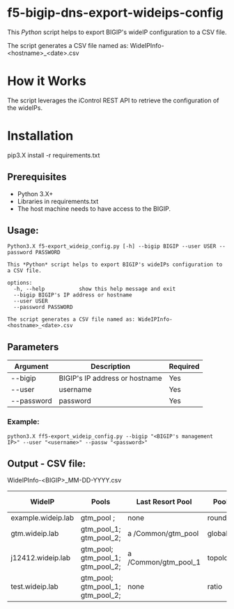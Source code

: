 
# f5-bigip-dns-export-wideips-config

This *Python* script helps to export BIGIP's wideIP configuration to a CSV file.

The script generates a CSV file named as: WideIPInfo-\<hostname\>_\<date\>.csv

# How it Works

The script leverages the iControl REST API to retrieve the configuration of the wideIPs.

# Installation

pip3.X install -r requirements.txt

## Prerequisites

* Python 3.X+
* Libraries in requirements.txt
* The host machine needs to have access to the BIGIP.

## Usage:
```
Python3.X f5-export_wideip_config.py [-h] --bigip BIGIP --user USER --password PASSWORD

This *Python* script helps to export BIGIP's wideIPs configuration to a CSV file.

options:
  -h, --help           show this help message and exit
  --bigip BIGIP's IP address or hostname
  --user USER
  --password PASSWORD

The script generates a CSV file named as: WideIPInfo-<hostname>_<date>.csv
```
## Parameters

| Argument | Description | Required |
|----------|-------------|----------|
| --bigip | BIGIP's IP address or hostname | Yes | 
| --user | username | Yes |
| --password | password | Yes |


### Example:
```
python3.X ff5-export_wideip_config.py --bigip "<BIGIP's management IP>" --user "<username>" --passw "<password>"          
```

## Output - CSV file: 
WideIPInfo-\<BIGIP\>_MM-DD-YYYY.csv

| **WideIP**         | **Pools**                                                                               | **Last Resort Pool** | **Pool LB Mode**    | **Persistence** | **Persistence TTL** | **Persistence CIDR IPv4** | **Persistence CIDR IPv6** | **iRules**         |
|--------------------|-----------------------------------------------------------------------------------------|----------------------|---------------------|-----------------|---------------------|---------------------------|---------------------------|--------------------|
| example.wideip.lab | gtm_pool ;                                                             | none                 | round_robin         | disabled        | NA           | NA                 | NA                 | none               |
| gtm.wideip.lab     | gtm_pool_1; gtm_pool_2;                            | a /Common/gtm_pool   | global_availability | enabled         | 3600                | 24                        | 64                        | /Common/_iRule |
| j12412.wideip.lab  | gtm_pool; gtm_pool_1; gtm_pool_2; | a /Common/gtm_pool_1 | topology            | enabled         | 1564                | 32                        | 578                       | none               |
| test.wideip.lab    | gtm_pool; gtm_pool_1; gtm_pool_2; | none                 | ratio               | disabled        | NA           | NA                 | NA                 | /Common/_iRule |


